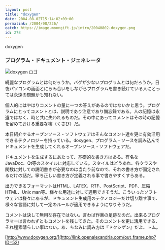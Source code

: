 ```yaml
---
layout: post
title: "doxygen"
date: 2004-08-02T15:14:02+09:00
permalink: /2004/08/226/
catch: https://image.moongift.jp/intro/20040802-doxygen.png
id: 278
---
```

doxygen  
<!--more-->

### プログラム・ドキュメント・ジェネレータ
  

![doxygen ロゴ](https://image.moongift.jp/intro/20040802-doxygen.png "doxygen ロゴ")

  

綺麗なプログラムとは何だろうか。バグが少ないプログラムとは何だろうか。日夜パソコンの画面とにらみ合いをしながらプログラムを書き続けている人にとっては永遠の問題かも知れない。

  

個人的にはやはりコメントの量に一つの答えがあるのではないかと思う。プログラムにとってコメントとは、説明であり注意であり備忘録である。人の記憶は永遠ではなく、時と共に失われるものだ。その中にあってコメントはその時の記憶を留めておける重要な楔（くさび）だ。

  

本日紹介するオープンソース・ソフトウェアはそんなコメント達を更に有効活用できるテクノロジーを持っている。doxygen、プログラム・ソースを読み込んでドキュメントを生成してくれるオープンソース・ソフトウェアだ。

  

ドキュメントを生成するにあたって、基礎的な書き方はある。有名なJavaDoc、Qt等のスタイルに対応している。スタイルはどうあれ、各クラスや関数に対しての説明書きが必要なのは当たり前なので、それの書き方が固定されるだけの話だ。寧ろ正しい書き方が定義される事で書きやすくすらある。

  

出力できるフォーマットはHTML、LATEX、RTF、PostScript、PDF、圧縮HTML、Unix man等。様々な用途に対して適用できそうだ。こういったソフトウェアは様々にあるが、ドキュメント生成用のテクノロジーだけ切り離す事で、様々な言語に対して一定のルールが適用できるようになりそうだ。

  

コメントは決して無用な存在ではない。言わば作業の足跡なのだ。出来るプログラマーは言われずともコメントを残してきた。そのコメントを更に活用できる、それ程素晴らしい事はない。あ、ちなみに読み方は『ドクシゲン』だよ、トム。

  

[http://www.doxygen.org/](http://link.openalexandria.com/out_frame.php?ID=52)

